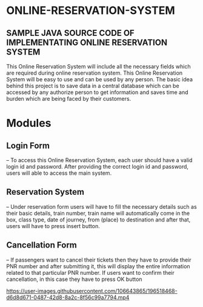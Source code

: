 # ONLINE-RESERVATION-SYSTEM
<h2>SAMPLE JAVA SOURCE CODE OF IMPLEMENTATING ONLINE RESERVATION SYSTEM</h2>


This Online Reservation System will include all the necessary fields which are required during
online reservation system. This Online Reservation System will be easy to use and can be used by
any person. The basic idea behind this project is to save data in a central database which can be
accessed by any authorize person to get information and saves time and burden which are being
faced by their customers.



 <h1>Modules</h1>



<h2>Login Form </h2>– To access this Online Reservation System, each user should have a valid login id and
password. After providing the correct login id and password, users will able to access the main
system.



<h2>Reservation System </h2>– Under reservation form users will have to fill the necessary details such as
their basic details, train number, train name will automatically come in the box, class type, date of
journey, from (place) to destination and after that, users will have to press insert button.



<h2>Cancellation Form </h2>– If passengers want to cancel their tickets then they have to provide their
PNR number and after submitting it, this will display the entire information related to that
particular PNR number. If users want to confirm their cancellation, in this case they have to press
OK button


https://user-images.githubusercontent.com/106643865/196518468-d6d8d671-0487-42d8-8a2c-8f56c99a7794.mp4

